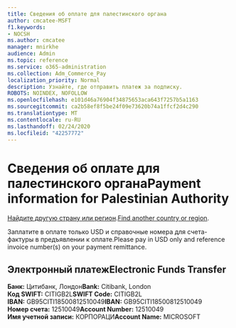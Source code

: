 ```yaml
---
title: Сведения об оплате для палестинского органа
author: cmcatee-MSFT
f1.keywords:
- NOCSH
ms.author: cmcatee
manager: mnirkhe
audience: Admin
ms.topic: reference
ms.service: o365-administration
ms.collection: Adm_Commerce_Pay
localization_priority: Normal
description: Узнайте, где отправить платеж за подписку.
ROBOTS: NOINDEX, NOFOLLOW
ms.openlocfilehash: e101d46a76904f34875653aca643f7257b5a1163
ms.sourcegitcommit: ca2b58ef8f5be24f09e73620b74a1ffcf2d4c290
ms.translationtype: MT
ms.contentlocale: ru-RU
ms.lasthandoff: 02/24/2020
ms.locfileid: "42257772"
---
```

# <a name="payment-information-for-palestinian-authority"></a><span data-ttu-id="a2f6a-103">Сведения об оплате для палестинского органа</span><span class="sxs-lookup"><span data-stu-id="a2f6a-103">Payment information for Palestinian Authority</span></span>

<span data-ttu-id="a2f6a-104">[Найдите другую страну или регион](../billing-and-payments/pay-for-your-subscription.md).</span><span class="sxs-lookup"><span data-stu-id="a2f6a-104">[Find another country or region](../billing-and-payments/pay-for-your-subscription.md).</span></span>

<span data-ttu-id="a2f6a-105">Заплатите в оплате только USD и справочные номера для счета-фактуры в предъявлении к оплате.</span><span class="sxs-lookup"><span data-stu-id="a2f6a-105">Please pay in USD only and reference invoice number(s) on your payment remittance.</span></span>

## <a name="electronic-funds-transfer"></a><span data-ttu-id="a2f6a-106">Электронный платеж</span><span class="sxs-lookup"><span data-stu-id="a2f6a-106">Electronic Funds Transfer</span></span>

<span data-ttu-id="a2f6a-107">**Банк:** Цитибанк, Лондон</span><span class="sxs-lookup"><span data-stu-id="a2f6a-107">**Bank:** Citibank, London</span></span>  
<span data-ttu-id="a2f6a-108">**Код SWIFT:** CITIGB2L</span><span class="sxs-lookup"><span data-stu-id="a2f6a-108">**SWIFT Code:** CITIGB2L</span></span>  
<span data-ttu-id="a2f6a-109">**IBAN:** GB95CITI18500812510049</span><span class="sxs-lookup"><span data-stu-id="a2f6a-109">**IBAN:** GB95CITI18500812510049</span></span>  
<span data-ttu-id="a2f6a-110">**Номер счета:** 12510049</span><span class="sxs-lookup"><span data-stu-id="a2f6a-110">**Account Number:** 12510049</span></span>  
<span data-ttu-id="a2f6a-111">**Имя учетной записи:** КОРПОРАЦИ</span><span class="sxs-lookup"><span data-stu-id="a2f6a-111">**Account Name:** MICROSOFT</span></span>  